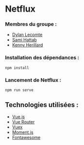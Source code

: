 # Netflux

### Membres du groupe :

- [Dylan Lecomte](https://github.com/Prototype91)
- [Sami Hattab](https://github.com/Raze91)
- [Kenny Herillard](https://github.com/Drallireeh)

### Installation des dépendances :

`npm install`

### Lancement de Netflux :

`npm run serve`

## Technologies utilisées :

- [Vue.js](https://fr.vuejs.org/)
- [Vue Router](https://router.vuejs.org/)
- [Vuex](https://vuex.vuejs.org/)
- [Moment.js](https://momentjs.com/)
- [Fontawesome](https://fontawesome.com/)